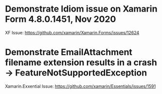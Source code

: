 # Demonstrate Idiom issue on Xamarin Form 4.8.0.1451, Nov 2020

XF Issue: https://github.com/xamarin/Xamarin.Forms/issues/12624 


# Demonstrate EmailAttachment filename extension results in a crash -> FeatureNotSupportedException

Xamarin.Exxential Issue: https://github.com/xamarin/Essentials/issues/1591 
